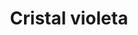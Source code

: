---
title: Cristal violeta
date: 
draft: false

# descripcion
description : Pulsera en plata 925 y cristales. Largo regulable.

materials: Plata 925

color: 

dimensions: Largo 19 extensible a 21.5

code: 03-21-0901

type: "Pulseras"

categories: []

price: $3.800,00

price_eftvo: $3.230,00

# Images
# first image will be shown in the product page
images:
  # - image: "images/path_to_image"
  # La ubicacion de las imagenes es imagenes/Pulseras/Pulseras.Microcubic/03-21-0901-cristal-violeta
  - image: "./images/pulseras/microcubic/03-21-0901-cristal-violeta_a.jpg"
  - image: "./images/pulseras/microcubic/03-21-0901-cristal-violeta_b.jpg"
---